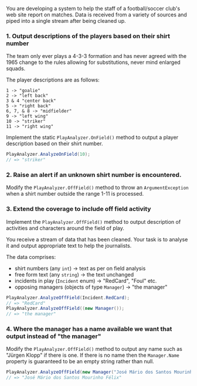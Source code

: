 You are developing a system to help the staff of a football/soccer club's web site report on matches. Data is received from a variety of sources and piped into a single stream after being cleaned up.

### 1. Output descriptions of the players based on their shirt number

The team only ever plays a 4-3-3 formation and has never agreed with the 1965 change to the rules allowing for substitutions, never mind enlarged squads.

The player descriptions are as follows:

```
1 -> "goalie"
2 -> "left back"
3 & 4 "center back"
5 -> "right back"
6, 7, & 8 -> "midfielder"
9 -> "left wing"
10 -> "striker"
11 -> "right wing"
```

Implement the static `PlayAnalyzer.OnField()` method to output a player description based on their shirt number.

```csharp
PlayAnalyzer.AnalyzeOnField(10);
// => "striker"
```

### 2. Raise an alert if an unknown shirt number is encountered.

Modify the `PlayAnalyzer.OffField()` method to throw an `ArgumentException` when a shirt number outside the range 1-11 is processed.

### 3. Extend the coverage to include off field activity

Implement the `PlayAnalyzer.OffField()` method to output description of activities and characters around the field of play.

You receive a stream of data that has been cleaned. Your task is to analyse it and output appropriate text to help the journalists.

The data comprises:

- shirt numbers (any `int`) -> text as per on field analysis
- free form text (any `string`) -> the text unchanged
- incidents in play (`Incident` enum) -> "RedCard", "Foul" etc.
- opposing managers (objects of type `Manager`) -> "the manager"

```csharp
PlayAnalyzer.AnalyzeOffField(Incident.RedCard);
// => "RedCard"
PlayAnalyzer.AnalyzeOffField((new Manager());
// => "the manager"
```

### 4. Where the manager has a name available we want that output instead of "the manager"

Modify the `PlayAnalyzer.OffField()` method to output any name such as "Jürgen Klopp" if there is one. If there is no name then the `Manager.Name` property is guaranteed to be an empty string rather than null.

```csharp
PlayAnalyzer.AnalyzeOffField(new Manager("José Mário dos Santos Mourinho Félix", string.Empty))
// => "José Mário dos Santos Mourinho Félix"
```
